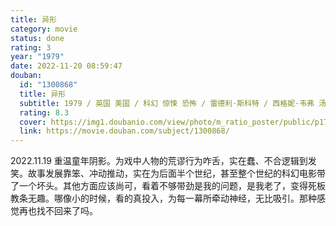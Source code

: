 ```yaml
---
title: 异形
category: movie
status: done
rating: 3
year: "1979"
date: 2022-11-20 08:59:47
douban:
  id: "1300868"
  title: 异形
  subtitle: 1979 / 英国 美国 / 科幻 惊悚 恐怖 / 雷德利·斯科特 / 西格妮·韦弗 汤姆·斯凯里特
  rating: 8.3
  cover: https://img1.doubanio.com/view/photo/m_ratio_poster/public/p1756402567.jpg
  link: https://movie.douban.com/subject/1300868/
---
```


2022.11.19 重温童年阴影。为戏中人物的荒谬行为咋舌，实在蠢、不合逻辑到发笑。故事发展靠笨、冲动推动，实在为后面半个世纪，甚至整个世纪的科幻电影带了一个坏头。其他方面应该尚可，看着不够带劲是我的问题，是我老了，变得死板教条无趣。哪像小的时候，看的真投入，为每一幕所牵动神经，无比吸引。那种感觉再也找不回来了吗。